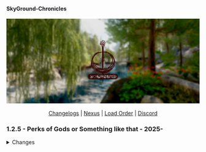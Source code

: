 #### SkyGround-Chronicles

![](https://github.com/ItzIvy05/SkyGround-Chronicles/blob/main/Resources/5.png)

<p align="center">
  <a href="https://github.com/ItzIvy05/SkyGround-Chronicles/blob/main/CHANGELOG.md">Changelogs</a> |
  <a href="https://www.nexusmods.com/skyrimspecialedition/mods/147012">Nexus</a> |
  <a href="https://loadorderlibrary.com/lists/skyground-chronicles-2">Load Order</a> |
  <a href="https://discord.gg/FB62v6whbh">Discord</a>
</p>


### 1.2.5 - Perks of Gods or Something like that - 2025-
<Details>
   <summary>Changes</summary>
   
#### New Additions
~~~
Loading Menu Overhaul
Nightgate Inn Revived
MCO - First Person Patch
Vanaheimr Mountains - 4K (Main Profile only)
Savior's Hide Replacer 2
LOD Unloading Bug Fix (Adding it back with custom script tweaks)
Contextual Crosshair - Crosshair and Detection Meter Fix
Sonderbains Steady On Stepping Bodyslides
Magicka Surge - A Magicka Spell Mod
Ivy Stendarr Beacon Overhaul
Skyland High Hrothgar - Complex Parallax Textures
Love Is In The Air - Dynamic NPC Marriages
Riften Extension - Southwoods District
AshThorn - WeelBones' Irileth Overhaul
Female Hands Redone
Xelzaz - Custom Fully Voiced Argonian Telvanni Follower
Lulu's Xelzaz - Xelzaz Visual replacer
Requiem - Xelzaz
LoreBox - Item and Spell Tooltips
Requiem Armor Insight
Nilheim - Misc Quest Expansion
Smooth Cancel Attack
~~~

#### Removed
~~~
Dxvk Async ENB Injector 
Don't Stay in The Water (Does not really work with 1170 and kinda cause errors)
Skyland - High Hrothgar - Parallax
Little Witch Taeka Elixi 
Celestine
Contextual Crosshair
Contextual Crosshair - Crosshair and Detection Meter Fix
Happy Little Tree - High Quality Ivy Replacer Addon (I know it looks cool but Performance profile is Performance profile)
SkyParkour v2 - Invisible Markers
Thuldor's Ivarstead and Its patches
Thuldor's Ivarstead - Botox Patch
Ivarstead Well Addon Integrated into Thuldor's Ivarstead with Notice Board
Ivy Ivarstead Well With CotN Roof for Thuldor's Ivarstead
Cancel Attack for MCO-ADXP
~~~

#### Updated
~~~
Psychopatchist Purgatory
Unofficial Skyrim Special Edition Patch - USSEP
Comprehensive Attack Rate Patch - SKSE
Vanaheimr Landscapes - AIO
Comprehensive Attack Rate Patch - SKSE
Camping Modular Expansion
Water for ENB
Sovngarde Portal Requirements (SPR)
Enhanced Rocks and Mountains - Addon
Majestic Landscapes or Vanaheimr AIO
Bounty Hunter - Bounty Perks
Vanaheimr Landscapes - AIO
SkyParkour v3 - Procedural Parkour Framework (SPPF) 
The Gildergreen Grows
Alt-Tab Stuck Key Fix NG
Ivy's Stendarr's Beacon Overhaul
B612 - little asteroid of useful UI components
Biggie Traits
H.O.A. - Hyperspecific Occlusion Addon
JK's Tel Mithryn Patch Collection
Snazzy Interiors Patch Collection
Modding My Business (M.M.B)
Diverse NPC Movesets
Experience
Particle Patch
~~~

#### Fixes
~~~
Flagged all Light Bulb as Portal Strict
Fixed Bounty Hunter Perks
Fixed missing and broken animations for NPC
Fixed some NR seams
Removed some tress clipping to stuff
Fixed broken ImpExtTowershell Mesh

~~~

#### Changes
~~~
Full Knapsacks Loot overhaul now its more interesting
~~~
</Details>